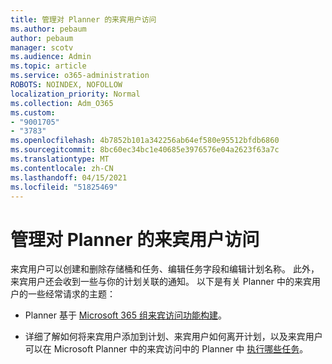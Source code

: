 ```yaml
---
title: 管理对 Planner 的来宾用户访问
ms.author: pebaum
author: pebaum
manager: scotv
ms.audience: Admin
ms.topic: article
ms.service: o365-administration
ROBOTS: NOINDEX, NOFOLLOW
localization_priority: Normal
ms.collection: Adm_O365
ms.custom:
- "9001705"
- "3783"
ms.openlocfilehash: 4b7852b101a342256ab64ef580e95512bfdb6860
ms.sourcegitcommit: 8bc60ec34bc1e40685e3976576e04a2623f63a7c
ms.translationtype: MT
ms.contentlocale: zh-CN
ms.lasthandoff: 04/15/2021
ms.locfileid: "51825469"
---
```

# <a name="manage-guest-user-access-to-planner"></a>管理对 Planner 的来宾用户访问

来宾用户可以创建和删除存储桶和任务、编辑任务字段和编辑计划名称。 此外，来宾用户还会收到一些与你的计划关联的通知。 以下是有关 Planner 中的来宾用户的一些经常请求的主题：

- Planner 基于 [Microsoft 365 组来宾访问功能构建](https://support.office.com/article/Adding-guests-to-Office-365-Groups-bfc7a840-868f-4fd6-a390-f347bf51aff6)。 

- 详细了解如何将来宾用户添加到计划、来宾用户如何离开计划，以及来宾用户可以在 Microsoft Planner 中的来宾访问中的 Planner 中 [执行哪些任务](https://support.office.com/article/Guest-access-in-Microsoft-Planner-cc5d7f96-dced-4da4-ab62-08c72d9759c6)。
